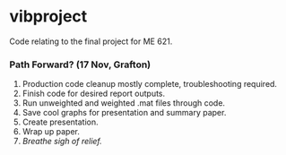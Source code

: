 # vibproject
Code relating to the final project for ME 621.

### Path Forward? (17 Nov, Grafton)
1. Production code cleanup mostly complete, troubleshooting required.
2. Finish code for desired report outputs.
3. Run unweighted and weighted .mat files through code.
4. Save cool graphs for presentation and summary paper.
5. Create presentation.
6. Wrap up paper.
7. _Breathe sigh of relief._
